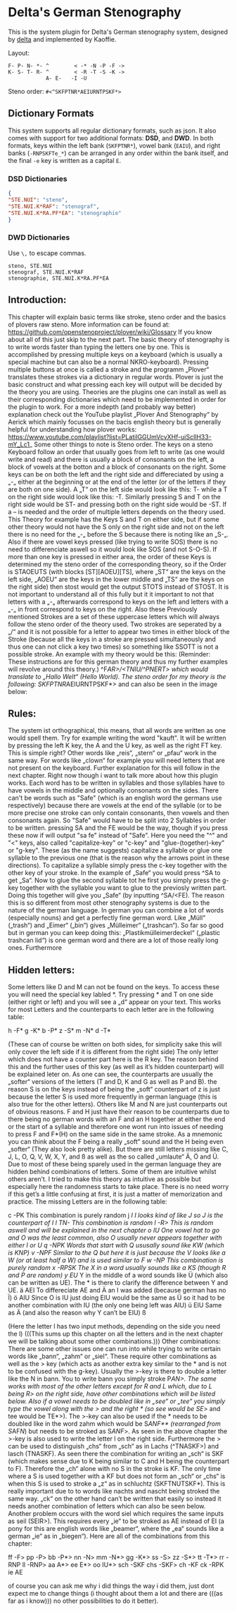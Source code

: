 # Delta's German Stenography

This is the system plugin for Delta's German stenography system, designed by [delta](https://github.com/YAMEROOOO) and implemented by Kaoffie.

Layout: 
```
F- P- N- *- ^        < -* -N -P -F ->
K- S- T- R- ^        < -R -T -S -K ->
            A- E-   -I -U
```

Steno order: `#<^SKFPTNR*AEIURNTPSKF*>`

## Dictionary Formats

This system supports all regular dictionary formats, such as json. It also comes with support for two additional formats: **DSD**, and **DWD**. In both formats, keys within the left bank (`SKFPTNR*`), vowel bank (`EAIU`), and right banks (`-RNPSKFTe_*`) can be arranged in any order within the bank itself, and the final `-e` key is written as a capital `E`.


### DSD Dictionaries

```json
{
"STE.NUI": "steno",
"STE.NUI.K*RAF": "stenograf",
"STE.NUI.K*RA.PF*EA": "stenographie"
}
```

### DWD Dictionaries

Use `\,` to escape commas.

```
steno, STE.NUI
stenograf, STE.NUI.K*RAF
stenographie, STE.NUI.K*RA.PF*EA
```

## Introduction:
This chapter will explain basic terms like stroke, steno order and the basics of plovers raw steno. More information can be found at: https://github.com/openstenoproject/plover/wiki/Glossary If you know about all of this just skip to the next part. The basic theory of stenography is to write words faster than typing the letters one by one. This is accomplished by pressing multiple keys on a keyboard (which is usually a special machine but can also be a normal NKRO-keyboard). Pressing multiple buttons at once is called a stroke and the programm „Plover“ translates these strokes via a dictionary in regular words. Plover is just the basic construct and what pressing each key will output will be decided by the theory you are using. Theories are the plugins one can install as well as their corresponding dictionaries which need to be implemented in order for the plugin to work. For a more indepth (and probably way better) explanation check out the YouTube playlist „Plover And Stenography“ by Aerick which mainly focusses on the bacis english theory but is generally helpful for understanding how plover works: https://www.youtube.com/playlist?list=PLatiIGGUmVcvXHf-uiScllH33-mY_Lc1_
Some other things to note is Steno order. The keys on a steno Keyboard follow an order that usually goes from left to write (as one would write and read) and there is usually a block of consonants on the left, a block of vowels at the botton and a block of consonants on the right. Some keys can be on both the left and the right side and differeciated by using a „-„ either at the beginning or at the end of the letter (or of the letters if they are both on one side). A „T“ on the left side would look like this: T- while a T on the right side would look like this: -T. Similarly pressing S and T on the right side would be ST- and pressing both on the right side would be -ST. If a – is needed and the order of multiple letters depends on the theory used. This Theory for example has the Keys S and T on either side, but if some other theory would not have the S only on the right side and not on the left there is no need for the „-„ before the S because there is noting like an „S-„. Also if there are vowel keys pressed (like trying to write SOS) there is no need to differenciate aswell so it would look like SOS (and not S-O-S). If more than one key is pressed in either area, the order of these Keys is determined my the steno order of the corresponding theory, so if the Order is STAOEUTS (with blocks [ST][AOEU][TS], where „ST“ are the keys on the left side, „AOEU“ are the keys in the lower middle and „TS“ are the keys on the right side) then stost would get the output STOTS instead of STOST. It is not important to understand all of this fully but it it important to not that letters with a „-„ afterwards correspond to keys on the left and letters with a „-„ in front correspond to keys on the right. Also these Previously mentioned Strokes are a set of these uppercase letters which will always follow the steno order of the theory used. Two strokes are seperated by a „/“ and it is not possible for a letter to appear two times in either block of the Stroke (because all the keys in a stroke are pressed simultaneously and thus one can not click a key two times) so something like SSOTT is not a possible stroke.
An example with my theory would be this:
(Reminder: These instructions are for this german theory and thus my further examples will revolve around this theory.)
^F*AR>/<TNIU/^PNERT> which would translate to „Hallo Welt“ (Hello World).
The steno order for my theory is the following:
SKFPTNR*AEIURNTPSKF*> and can also be seen in the image below:


## Rules:
The system ist orthographical, this means, that all words are written as one would spell them. Try for example writing the word "kauft". It will be written by pressing the left K key, the A and the U key, as well as the right FT key. This is simple right? Other words like „reis“, „stern“ or „pfau“ work in the same way. For words like „clown“ for example you will need letters that are not present on the keyboard. Further explanation for this will follow in the next chapter. Right now though i want to talk more about how this plugin works. Each word has to be written in syllables and those syllables have to have vowels in the middle and optionally consonants on the sides. There can't be words such as "Safe" (which is an english word the germans use respectively) because there are vowels at the end of the syllable (or to be more precise one stroke can only contain consonants, then vowels and then consonants again. So "Safe" would have to be split into 2 Syllables in order to be written. pressing SA and the FE would be the way, though if you press these now if will output "sa fe" instead of "Safe". Here you need the "^" and "<" keys, also called "capitalize-key" or "c-key" and "glue-(together)-key" or "g-key". These (as the name suggests) capitalize a syllable or glue one syllable to the previous one (that is the reason why the arrows point in these directions). To capitalize a syllable simply press the c-key together with the other key of your stroke. In the example of „Safe“ you would press ^SA to get „Sa“. Now to glue the second syllable tot he first you simply press the g-key together with the syllable you want to glue to the previosly written part. Doing this together will give you „Safe“ (by inputting ^SA/<FE).
The reason this is so different from most other stenography systems is due to the nature of the german language. In german you can combine a lot of words (especially nouns) and get a perfectly fine german word. Like „Müll“ („trash“) and „Eimer“ („bin“) gives „Mülleimer“ („trashcan“). So far so good but in german you can keep doing this: „Plastikmülleimerdeckel“ („plastic trashcan lid“) is one german word and there are a lot of those really long ones. Furthermore 

## Hidden letters:
Some letters like D and M can not be found on the keys. To access these you will need the special key labled *. Try pressing * and T on one side (either right or left) and you will see a „d“ appear on your text. This works for most Letters and the counterparts to each letter are in the following table:

h	-F*
g	-K*
b	-P*
z	-S*
m	-N*
d	-T*

(These can of course be written on both sides, for simplicity sake this will only cover the left side if it is different from the right side)
The only letter which does not have a counter part here is the R key. The reason behind this and the further uses of this key (as well as it’s hidden counterpart) will be explained leter on.
As one can see, the counterparts are usually the „softer“ versions of the letters (T and D, K and G as well as P and B). the reason S is on the keys instead of being the „soft“ counterpart of z is just because the letter S is used more frequently in german language (this is also true for the other letters). Others like M and N are just counterparts out of obvious reasons. F and H just have their reason to be counterparts due to there being no german words with an F and an H together at either the end or the start of a syllable and therefore one wont run into issues of needing to press F and F*(H) on the same side in the same stroke. As a mnemonic you can think about the F being a really „soft“ sound and the H being even „softer“ (They also look pretty alike).
But there are still letters missing like C, J, L, O, Q, V, W, X, Y, and ß as well as the so called „umlaute“ Ä, Ö and Ü. Due to most of these being sparely used in the german language they are hidden behind combinations of letters. Some of them are intuitive whilst others aren’t. I tried to make this theory as intuitive as possible but especially here the randomness starts to take place. There is no need worry if this get’s a little confusing at first, it is just a matter of memorization and practice. The missing Letters are in the following table:



c	-PK	This combination is purely random 
j	*I	I looks kind of like J so J is the counterpart of I
l	TN-	This combination is random
l	-R>	This is random aswell and will be explained in the next chapter
o	IU	One vowel hat to go and O was the least common, also O usually never appears together with either I or U
q	-NPK	Words that start with Q ususally sound like KW (which is KNP)
v	-NPF	Similar to the Q but here it is just because the V looks like a W (or at least half a W) and is used similar to F
w	-NP	This combination is purely random
x	-RPSK	The X in a word usually sounds like a KS (though R and P are random)
y	EU*	Y in the middle of a word sounds like Ü (which also can be written as UE). The * is there to clarify the difference between Y and UE.
ä	AEI	To differeciate AE and Ä an I was added (because german has no Ï)
ö	AIU	Since O is IU just doing EIU would be the same as Ü so it had to be another combination with IU (the only one being left was AIU)
ü	EIU	Same as Ä (and also the reason why Y can’t be EIU)
ß		
 
(Here the letter l has two input methods, depending on the side you need the l)
(((This sums up this chapter on all the letters and in the next chapter we will be talking about some other combinations.)))
Other combinations:
There are some other issues one can run into while trying to write certain words like „bann“, „zahm“ or „siel“. These require other combinations as well as the > key (which acts as another extra key similar to the * and is not to be confused with the g-key). Usually the >-key is there to double a letter like the N in bann. You to write bann you simply stroke P*AN>. The same works with most of the other letters except for R and L which, due to L being R> on the right side, have other combinations which will be listed below. Also if a vowel needs to be doubled like in „see“ or „tee“ you simply type the vowel along with the > and the right * (so see would be SE*> and tee would be TE*>). The >-key can also be used if the * needs to be doubled like in the word zahm which would be S*ANF** (rearranged from S*AF*N*) but needs to be stroked as S*ANF*>. As seen in the above chapter the >-key is also used to write the letter l on the right side. Furthermore the > can be used to distinguish „chs“ from „sch“ as in Lachs (^TNASKF>) and lasch (TNASKF). As seen there the combination for writing an „sch“ is SKF (which makes sense due to K being similar to C and H being the counterpart to F). Therefore the „ch“ alone with no S in the stroke is KF. The only time where a S is used together with a KF but does not form an „sch“ or „chs“ is when this S is used to stroke a „z“ as in schluchtz (SKFTNUTSKF*). This is really important due to to words like nachts and nascht being stroked the same way. „ck“ on the other hand can’t be written that easily so instead it needs another combination of letters which can also be seen below.
Another problem occurs with the word siel which requires the same inputs as seil (SEIR>). This requires every „ie“ to be stroked as AE instead of EI (a pony for this are english words like „beamer“, where the „ea“ sounds like a german „ie“ as in „biegen“).
Here are all of the combinations from this chapter:
 
ff	-F>
pp	-P>
bb	-P*>
nn	-N>
mm	-N*>
gg	-K*>
ss	-S>
zz	-S*>
tt	-T*>
rr	-RNP
ll	-RNP>
aa	A*>
ee	E*>
oo	IU*>
sch	-SKF
chs	-SKF>
ch	-KF
ck	-RPK
ie	AE

of course you can ask me why i did things the way i did them, just dont expect me to change things (i thought about them a lot and there are (((as far as i know))) no other possibilities to do it better).
